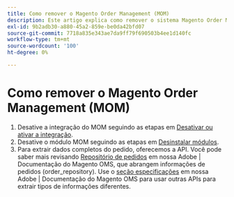 ```yaml
---
title: Como remover o Magento Order Management (MOM)
description: Este artigo explica como remover o sistema Magento Order Management (MOM).
exl-id: 9b2adb30-a880-45a2-859e-be0da42bfd07
source-git-commit: 7718a835e343ae7da9ff79f690503b4ee1d140fc
workflow-type: tm+mt
source-wordcount: '100'
ht-degree: 0%

---
```


# Como remover o Magento Order Management (MOM)

1. Desative a integração do MOM seguindo as etapas em [Desativar ou ativar a integração](/docs/commerce-admin/systems/integrations/mcom.html#disable-or-enable-the-integration).
1. Desative o módulo MOM seguindo as etapas em [Desinstalar módulos](/docs/commerce-operations/installation-guide/tutorials/uninstall-modules.html).
1. Para extrair dados completos do pedido, oferecemos a API. Você pode saber mais revisando [Repositório de pedidos](https://omsdocs.magento.com/specifications/#magento.sales.order_repository) em nossa Adobe | Documentação do Magento OMS, que abrangem informações de pedidos (order_repository). Use o [seção especificações](https://omsdocs.magento.com/specifications/#services) em nossa Adobe | Documentação do Magento OMS para usar outras APIs para extrair tipos de informações diferentes.
